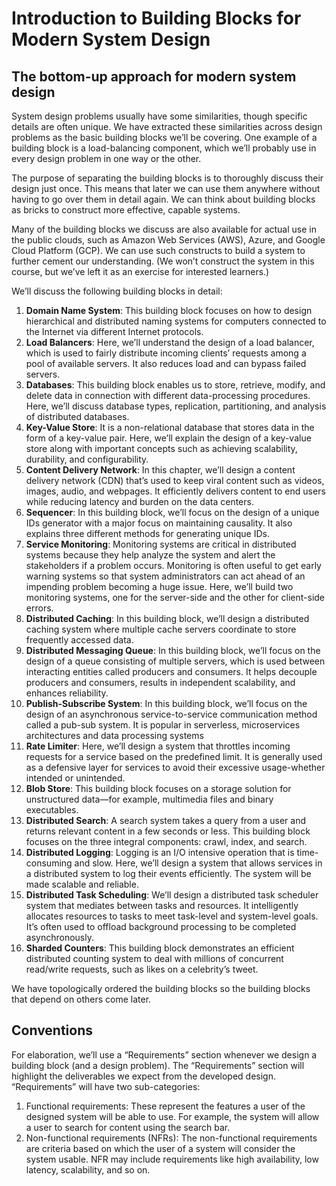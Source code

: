 <h1>Introduction to Building Blocks for Modern System Design</h1>

<h2>The bottom-up approach for modern system design</h2>
System design problems usually have some similarities, though specific details are often unique. 
We have extracted these similarities across design problems as the basic building blocks we’ll be covering. 
One example of a building block is a load-balancing component, 
which we’ll probably use in every design problem in one way or the other.

The purpose of separating the building blocks is to thoroughly discuss their design just once. 
This means that later we can use them anywhere without having to go over them in detail again. 
We can think about building blocks as bricks to construct more effective, capable systems.

Many of the building blocks we discuss are also available for actual use in the public clouds, 
such as Amazon Web Services (AWS), Azure, and Google Cloud Platform (GCP). We can use such constructs to build a system 
to further cement our understanding. (We won’t construct the system in this course, 
but we’ve left it as an exercise for interested learners.)

We’ll discuss the following building blocks in detail:

1. <b>Domain Name System</b>: This building block focuses on how to design hierarchical and distributed naming systems 
for computers connected to the Internet via different Internet protocols.
2. <b>Load Balancers</b>: Here, we’ll understand the design of a load balancer, 
which is used to fairly distribute incoming clients’ requests among a pool of available servers. 
It also reduces load and can bypass failed servers.
3. <b>Databases</b>: This building block enables us to store, retrieve, modify, and delete data in connection with different data-processing procedures. 
Here, we’ll discuss database types, replication, partitioning, and analysis of distributed databases.
4. <b>Key-Value Store</b>: It is a non-relational database that stores data in the form of a key-value pair. 
Here, we’ll explain the design of a key-value store along with important concepts such as achieving scalability, durability, and configurability.
5. <b>Content Delivery Network</b>: In this chapter, we’ll design a content delivery network (CDN) 
that’s used to keep viral content such as videos, images, audio, and webpages. 
It efficiently delivers content to end users while reducing latency and burden on the data centers.
6. <b>Sequencer</b>: In this building block, we’ll focus on the design of a unique IDs generator with a major focus on maintaining causality. 
It also explains three different methods for generating unique IDs.
7. <b>Service Monitoring</b>: Monitoring systems are critical in distributed systems because they help analyze the system 
and alert the stakeholders if a problem occurs. Monitoring is often useful to get early warning systems 
so that system administrators can act ahead of an impending problem becoming a huge issue. 
Here, we’ll build two monitoring systems, one for the server-side and the other for client-side errors.
8. <b>Distributed Caching</b>: In this building block, we’ll design a distributed caching system 
where multiple cache servers coordinate to store frequently accessed data.
9. <b>Distributed Messaging Queue</b>: In this building block, we’ll focus on the design of a queue consisting of multiple servers, 
which is used between interacting entities called producers and consumers. It helps decouple producers and consumers, 
results in independent scalability, and enhances reliability.
10. <b>Publish-Subscribe System</b>: In this building block, we’ll focus on the design of an asynchronous 
service-to-service communication method called a pub-sub system. It is popular in serverless, microservices architectures 
and data processing systems
11. <b>Rate Limiter</b>: Here, we’ll design a system that throttles incoming requests for a service based on the predefined limit. 
It is generally used as a defensive layer for services to avoid their excessive usage-whether intended or unintended.
12. <b>Blob Store</b>: This building block focuses on a storage solution for unstructured data—for example, 
multimedia files and binary executables.
13. <b>Distributed Search</b>: A search system takes a query from a user and returns relevant content in a few seconds or less. 
This building block focuses on the three integral components: crawl, index, and search.
14. <b>Distributed Logging</b>: Logging is an I/O intensive operation that is time-consuming and slow. 
Here, we’ll design a system that allows services in a distributed system to log their events efficiently. 
The system will be made scalable and reliable.
15. <b>Distributed Task Scheduling</b>: We’ll design a distributed task scheduler system that mediates between tasks and resources. 
It intelligently allocates resources to tasks to meet task-level and system-level goals. 
It’s often used to offload background processing to be completed asynchronously.
16. <b>Sharded Counters</b>: This building block demonstrates an efficient distributed counting system to deal with millions 
of concurrent read/write requests, such as likes on a celebrity’s tweet.

We have topologically ordered the building blocks so the building blocks that depend on others come later.

<h2>Conventions</h2>
For elaboration, we’ll use a “Requirements” section whenever we design a building block (and a design problem). 
The “Requirements” section will highlight the deliverables we expect from the developed design. 
“Requirements” will have two sub-categories:

1. Functional requirements: These represent the features a user of the designed system will be able to use. 
For example, the system will allow a user to search for content using the search bar.
2. Non-functional requirements (NFRs): The non-functional requirements are criteria based on which the user of a system 
will consider the system usable. NFR may include requirements like high availability, low latency, scalability, and so on.
